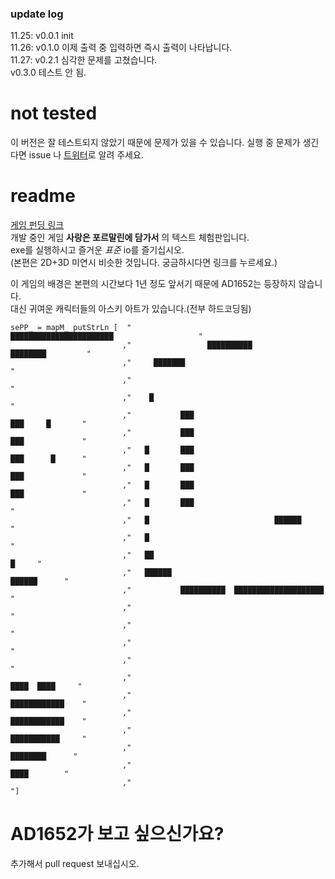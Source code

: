 ### update log
11.25: v0.0.1 init  
11.26: v0.1.0 이제 출력 중 입력하면 즉시 출력이 나타납니다.  
11.27: v0.2.1 심각한 문제를 고쳤습니다.  
       v0.3.0 테스트 안 됨.
# not tested
이 버전은 잘 테스트되지 않았기 때문에 문제가 있을 수 있습니다. 실행 중 문제가 생긴다면 issue 나 [트위터](https://x.com/MELC0chopper)로 알려 주세요.  

# readme
[게임 펀딩 링크](https://tumblbug.com/formallove)   
개발 중인 게임 **사랑은 포르말린에 담가서** 의 텍스트 체험판입니다.  
exe를 실행하시고 즐거운 *표준* io를 즐기십시오.       
(본편은 2D+3D 미연시 비슷한 것입니다. 궁금하시다면 링크를 누르세요.)   
   
이 게임의 배경은 본편의 시간보다 1년 정도 앞서기 때문에 AD1652는 등장하지 않습니다.    
대신 귀여운 캐릭터들의 아스키 아트가 있습니다.(전부 하드코딩됨)   
```
sePP_ = mapM_ putStrLn [  "                             ███████████████████████                   "
                         ,"                 ██████████                           ████████         "
                         ,"     ███████                                                           "
                         ,"                                                                       "
                         ,"    █                                                                  "
                         ,"           ███                                         ███     █       "
                         ,"           ███                                         ███             "
                         ,"   █       ███                                         ███      █      "
                         ,"   █       ███                                         ███             "
                         ,"   █       ███                                         ███             "
                         ,"   █       ███                                                         "
                         ,"   █                            ██████                                 "
                         ,"   █                                                                   "
                         ,"   ██                                                            █     "
                         ,"   ██████                                                  ██████      "
                         ,"           ██████████  ████████████████████                            "
                         ,"                                                                       "
                         ,"                                                                       "
                         ,"                                                                       "
                         ,"                                                                       "
                         ,"                                                        ████  ████     "
                         ,"                                                       ████████████    "
                         ,"                                                       ████████████    "
                         ,"                                                       ███████████     "
                         ,"                                                         ████████      "
                         ,"                                                           ████        "
                         ,"                                                                       "]

```
   
# AD1652가 보고 싶으신가요? 
추가해서 pull request 보내십시오.

